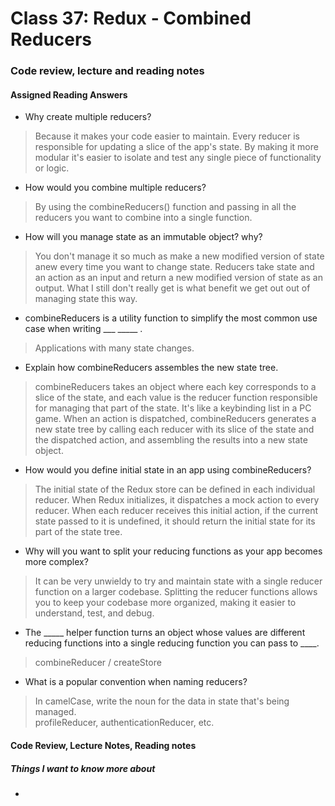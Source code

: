 # Class 37: Redux - Combined Reducers

### Code review, lecture and reading notes


#### Assigned Reading Answers

- Why create multiple reducers?

> Because it makes your code easier to maintain. Every reducer is responsible for updating a slice of the app's state. By making it more modular it's easier to isolate and test any single piece of functionality or logic.

- How would you combine multiple reducers?

> By using the combineReducers() function and passing in all the reducers you want to combine into a single function.

- How will you manage state as an immutable object? why?

> You don't manage it so much as make a new modified version of state anew every time you want to change state.  Reducers take state and an action as an input and return a new modified version of state as an output.  What I still don't really get is what benefit we get out out of managing state this way.

- combineReducers is a utility function to simplify the most common use case when writing ___ _____ .

> Applications with many state changes.

- Explain how combineReducers assembles the new state tree.

> combineReducers takes an object where each key corresponds to a slice of the state, and each value is the reducer function responsible for managing that part of the state.  It's like a keybinding list in a PC game.  When an action is dispatched, combineReducers generates a new state tree by calling each reducer with its slice of the state and the dispatched action, and assembling the results into a new state object.

- How would you define initial state in an app using combineReducers?

> The initial state of the Redux store can be defined in each individual reducer. When Redux initializes, it dispatches a mock action to every reducer. When each reducer receives this initial action, if the current state passed to it is undefined, it should return the initial state for its part of the state tree.

- Why will you want to split your reducing functions as your app becomes more complex?

> It can be very unwieldy to try and maintain state with a single reducer function on a larger codebase.  Splitting the reducer functions allows you to keep your codebase more organized, making it easier to understand, test, and debug.

- The _____ helper function turns an object whose values are different reducing functions into a single reducing function you can pass to ____.

> combineReducer / createStore

- What is a popular convention when naming reducers?

> In camelCase, write the noun for the data in state that's being managed.  
> profileReducer, authenticationReducer, etc.


#### Code Review, Lecture Notes, Reading notes



##### Things I want to know more about

- 
